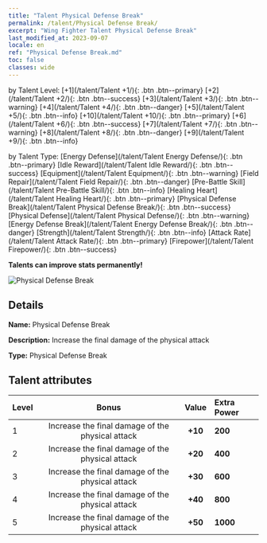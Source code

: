 ```yaml
---
title: "Talent Physical Defense Break"
permalink: /talent/Physical Defense Break/
excerpt: "Wing Fighter Talent Physical Defense Break"
last_modified_at: 2023-09-07
locale: en
ref: "Physical Defense Break.md"
toc: false
classes: wide
---
```




  by Talent Level:  [+1](/talent/Talent +1/){: .btn .btn--primary}   [+2](/talent/Talent +2/){: .btn .btn--success}   [+3](/talent/Talent +3/){: .btn .btn--warning}   [+4](/talent/Talent +4/){: .btn .btn--danger}   [+5](/talent/Talent +5/){: .btn .btn--info}   [+10](/talent/Talent +10/){: .btn .btn--primary}   [+6](/talent/Talent +6/){: .btn .btn--success}   [+7](/talent/Talent +7/){: .btn .btn--warning}   [+8](/talent/Talent +8/){: .btn .btn--danger}   [+9](/talent/Talent +9/){: .btn .btn--info} 

  by Talent Type:  [Energy Defense](/talent/Talent Energy Defense/){: .btn .btn--primary}   [Idle Reward](/talent/Talent Idle Reward/){: .btn .btn--success}   [Equipment](/talent/Talent Equipment/){: .btn .btn--warning}   [Field Repair](/talent/Talent Field Repair/){: .btn .btn--danger}   [Pre-Battle Skill](/talent/Talent Pre-Battle Skill/){: .btn .btn--info}   [Healing Heart](/talent/Talent Healing Heart/){: .btn .btn--primary}   [Physical Defense Break](/talent/Talent Physical Defense Break/){: .btn .btn--success}   [Physical Defense](/talent/Talent Physical Defense/){: .btn .btn--warning}   [Energy Defense Break](/talent/Talent Energy Defense Break/){: .btn .btn--danger}   [Strength](/talent/Talent Strength/){: .btn .btn--info}   [Attack Rate](/talent/Talent Attack Rate/){: .btn .btn--primary}   [Firepower](/talent/Talent Firepower/){: .btn .btn--success} 

  **Talents can improve stats permanently!**

 ![Physical Defense Break](/images/talent/Talent_9.png)

## Details

 **Name:** Physical Defense Break 

 **Description:** Increase the final damage of the physical attack 

 **Type:** Physical Defense Break 

## Talent attributes

  |  Level |     Bonus     |   Value   | Extra Power |
  |:-------|:-------------:|:---------:|:---------|
  | 1  | Increase the final damage of the physical attack  | **+10**  | **200** |
  | 2  | Increase the final damage of the physical attack  | **+20**  | **400** |
  | 3  | Increase the final damage of the physical attack  | **+30**  | **600** |
  | 4  | Increase the final damage of the physical attack  | **+40**  | **800** |
  | 5  | Increase the final damage of the physical attack  | **+50**  | **1000** |

